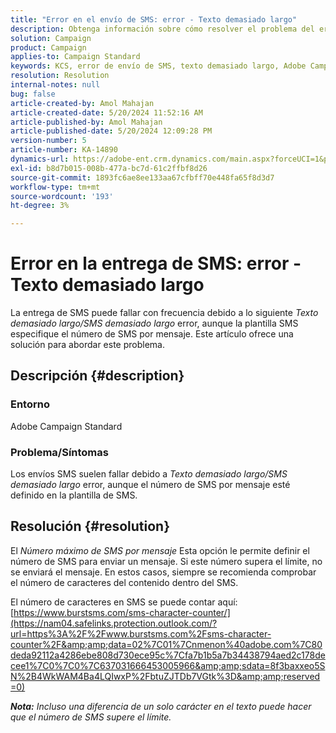 ```yaml
---
title: "Error en el envío de SMS: error - Texto demasiado largo"
description: Obtenga información sobre cómo resolver el problema del error de envío de SMS en Adobe Campaign Standard.
solution: Campaign
product: Campaign
applies-to: Campaign Standard
keywords: KCS, error de envío de SMS, texto demasiado largo, Adobe Campaign Standard, ACS, error
resolution: Resolution
internal-notes: null
bug: false
article-created-by: Amol Mahajan
article-created-date: 5/20/2024 11:52:16 AM
article-published-by: Amol Mahajan
article-published-date: 5/20/2024 12:09:28 PM
version-number: 5
article-number: KA-14890
dynamics-url: https://adobe-ent.crm.dynamics.com/main.aspx?forceUCI=1&pagetype=entityrecord&etn=knowledgearticle&id=4f165063-9f16-ef11-9f89-002248092444
exl-id: b8d7b015-008b-477a-bc7d-61c2ffbf8d26
source-git-commit: 1893fc6ae8ee133aa67cfbff70e448fa65f8d3d7
workflow-type: tm+mt
source-wordcount: '193'
ht-degree: 3%

---
```


# Error en la entrega de SMS: error - Texto demasiado largo


La entrega de SMS puede fallar con frecuencia debido a lo siguiente *Texto demasiado largo/SMS demasiado largo* error, aunque la plantilla SMS especifique el número de SMS por mensaje. Este artículo ofrece una solución para abordar este problema.

## Descripción {#description}


### Entorno

Adobe Campaign Standard



### Problema/Síntomas

Los envíos SMS suelen fallar debido a *Texto demasiado largo/SMS demasiado largo* error, aunque el número de SMS por mensaje esté definido en la plantilla de SMS.


## Resolución {#resolution}


El *Número máximo de SMS por mensaje* Esta opción le permite definir el número de SMS para enviar un mensaje. Si este número supera el límite, no se enviará el mensaje. En estos casos, siempre se recomienda comprobar el número de caracteres del contenido dentro del SMS.

El número de caracteres en SMS se puede contar aquí: [https://www.burstsms.com/sms-character-counter/](https://nam04.safelinks.protection.outlook.com/?url=https%3A%2F%2Fwww.burstsms.com%2Fsms-character-counter%2F&amp;amp;data=02%7C01%7Cnmenon%40adobe.com%7C80deda92112a4286ebe808d730ece95c%7Cfa7b1b5a7b34438794aed2c178decee1%7C0%7C0%7C637031666453005966&amp;amp;sdata=8f3baxxeo5SN%2B4WkWAM4Ba4LQIwxP%2FbtuZJTDb7VGtk%3D&amp;amp;reserved=0)



<b>*Nota:</b> Incluso una diferencia de un solo carácter en el texto puede hacer que el número de SMS supere el límite.*

